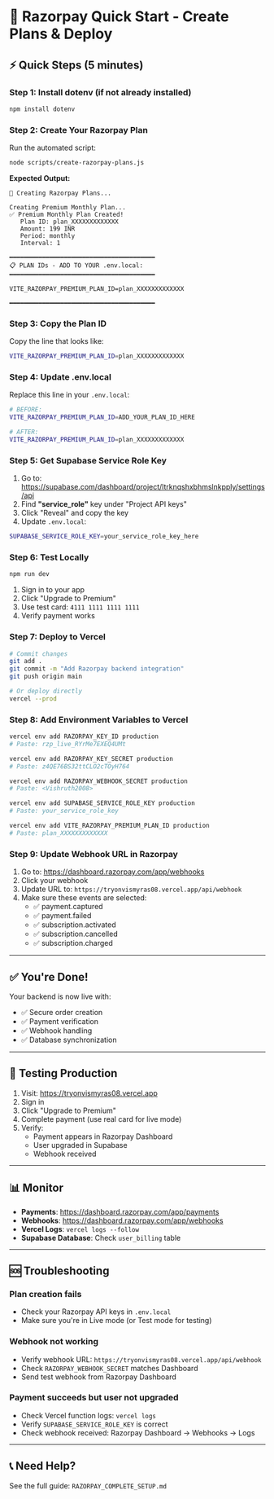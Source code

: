 # 🚀 Razorpay Quick Start - Create Plans & Deploy

## ⚡ Quick Steps (5 minutes)

### Step 1: Install dotenv (if not already installed)
```bash
npm install dotenv
```

### Step 2: Create Your Razorpay Plan

Run the automated script:
```bash
node scripts/create-razorpay-plans.js
```

**Expected Output:**
```
🚀 Creating Razorpay Plans...

Creating Premium Monthly Plan...
✅ Premium Monthly Plan Created!
   Plan ID: plan_XXXXXXXXXXXXX
   Amount: 199 INR
   Period: monthly
   Interval: 1

━━━━━━━━━━━━━━━━━━━━━━━━━━━━━━━━━━━━━━━━
📋 PLAN IDs - ADD TO YOUR .env.local:
━━━━━━━━━━━━━━━━━━━━━━━━━━━━━━━━━━━━━━━━

VITE_RAZORPAY_PREMIUM_PLAN_ID=plan_XXXXXXXXXXXXX

━━━━━━━━━━━━━━━━━━━━━━━━━━━━━━━━━━━━━━━━
```

### Step 3: Copy the Plan ID

Copy the line that looks like:
```bash
VITE_RAZORPAY_PREMIUM_PLAN_ID=plan_XXXXXXXXXXXXX
```

### Step 4: Update .env.local

Replace this line in your `.env.local`:
```bash
# BEFORE:
VITE_RAZORPAY_PREMIUM_PLAN_ID=ADD_YOUR_PLAN_ID_HERE

# AFTER:
VITE_RAZORPAY_PREMIUM_PLAN_ID=plan_XXXXXXXXXXXXX
```

### Step 5: Get Supabase Service Role Key

1. Go to: https://supabase.com/dashboard/project/ltrknqshxbhmslnkpply/settings/api
2. Find **"service_role"** key under "Project API keys"
3. Click "Reveal" and copy the key
4. Update `.env.local`:
```bash
SUPABASE_SERVICE_ROLE_KEY=your_service_role_key_here
```

### Step 6: Test Locally

```bash
npm run dev
```

1. Sign in to your app
2. Click "Upgrade to Premium"
3. Use test card: `4111 1111 1111 1111`
4. Verify payment works

### Step 7: Deploy to Vercel

```bash
# Commit changes
git add .
git commit -m "Add Razorpay backend integration"
git push origin main

# Or deploy directly
vercel --prod
```

### Step 8: Add Environment Variables to Vercel

```bash
vercel env add RAZORPAY_KEY_ID production
# Paste: rzp_live_RYrMe7EXEQ4UMt

vercel env add RAZORPAY_KEY_SECRET production
# Paste: z4QE76BS32ttCLO2cTOyH764

vercel env add RAZORPAY_WEBHOOK_SECRET production
# Paste: <Vishruth2008>

vercel env add SUPABASE_SERVICE_ROLE_KEY production
# Paste: your_service_role_key

vercel env add VITE_RAZORPAY_PREMIUM_PLAN_ID production
# Paste: plan_XXXXXXXXXXXXX
```

### Step 9: Update Webhook URL in Razorpay

1. Go to: https://dashboard.razorpay.com/app/webhooks
2. Click your webhook
3. Update URL to: `https://tryonvismyras08.vercel.app/api/webhook`
4. Make sure these events are selected:
   - ✅ payment.captured
   - ✅ payment.failed
   - ✅ subscription.activated
   - ✅ subscription.cancelled
   - ✅ subscription.charged

---

## ✅ You're Done!

Your backend is now live with:
- ✅ Secure order creation
- ✅ Payment verification
- ✅ Webhook handling
- ✅ Database synchronization

---

## 🧪 Testing Production

1. Visit: https://tryonvismyras08.vercel.app
2. Sign in
3. Click "Upgrade to Premium"
4. Complete payment (use real card for live mode)
5. Verify:
   - Payment appears in Razorpay Dashboard
   - User upgraded in Supabase
   - Webhook received

---

## 📊 Monitor

- **Payments**: https://dashboard.razorpay.com/app/payments
- **Webhooks**: https://dashboard.razorpay.com/app/webhooks
- **Vercel Logs**: `vercel logs --follow`
- **Supabase Database**: Check `user_billing` table

---

## 🆘 Troubleshooting

### Plan creation fails
- Check your Razorpay API keys in `.env.local`
- Make sure you're in Live mode (or Test mode for testing)

### Webhook not working
- Verify webhook URL: `https://tryonvismyras08.vercel.app/api/webhook`
- Check `RAZORPAY_WEBHOOK_SECRET` matches Dashboard
- Send test webhook from Razorpay Dashboard

### Payment succeeds but user not upgraded
- Check Vercel function logs: `vercel logs`
- Verify `SUPABASE_SERVICE_ROLE_KEY` is correct
- Check webhook received: Razorpay Dashboard → Webhooks → Logs

---

## 📞 Need Help?

See the full guide: `RAZORPAY_COMPLETE_SETUP.md`
